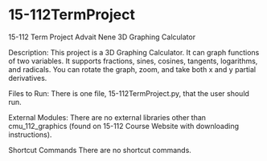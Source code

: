 # 15-112TermProject
15-112 Term Project
Advait Nene
3D Graphing Calculator

Description:
This project is a 3D Graphing Calculator. It can graph functions of two variables.
It supports fractions, sines, cosines, tangents, logarithms, and radicals.
You can rotate the graph, zoom, and take both x and y partial derivatives.

Files to Run:
There is one file, 15-112TermProject.py, that the user should run.

External Modules:
There are no external libraries other than cmu_112_graphics (found on 15-112 Course Website with downloading instructions).

Shortcut Commands
There are no shortcut commands.
